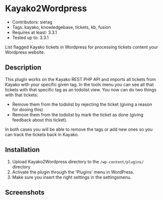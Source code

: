 Kayako2Wordpress
================

* Contributors: sierag
* Tags: kayako, knowledgebase, tickets, kb, fusion
* Requires at least: 3.3.1
* Tested up to: 3.3.1

List flagged Kayako tickets in Wordpress for processing tickets content your Wordpress website.

Description
-----------
This plugin works on the Kayako REST PHP API and imports all tickets from Kayako with your specific given tag.
In the tools menu you can see all that tickets with that specific tag as an todolist view. You now can do two
things with that tickets:

* Remove them from the todolist by rejecting the ticket (giving a reason for dooing this) 
* Remove them from the todolist by mark the ticket as done (giving feedback about this ticket).

In both cases you will be able to remove the tags or add new ones so you can track the tickets back in Kayako.

Installation
------------

1. Upload Kayako2Wordpress directory to the `/wp-content/plugins/` directory
2. Activate the plugin through the 'Plugins' menu in WordPress.
3. Make sure you insert the right settings in the settingsmenu.

Screenshots 
-----------


